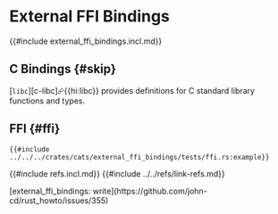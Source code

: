 # External FFI Bindings

{{#include external_ffi_bindings.incl.md}}

## C Bindings {#skip}

[`libc`][c-libc]⮳{{hi:libc}} provides definitions for C standard library functions and types.

## FFI {#ffi}

```rust,editable
{{#include ../../../crates/cats/external_ffi_bindings/tests/ffi.rs:example}}
```

{{#include refs.incl.md}}
{{#include ../../refs/link-refs.md}}

<div class="hidden">
[external_ffi_bindings: write](https://github.com/john-cd/rust_howto/issues/355)
</div>
